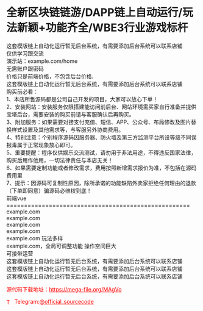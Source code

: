 # 全新区块链链游/DAPP链上自动运行/玩法新颖+功能齐全/WBE3行业游戏标杆

这套模版链上自动化运行暂无后台系统，有需要添加后台系统可以联系店铺<br>仅供学习跟交流<br>演示站：example.com/home<br>无需账户跟密码<br>价格只是前端价格，不包含后台价格.<br>这套模版链上自动化运行暂无后台系统，有需要添加后台系统可以联系店铺<br>购买前必看：<br>1、本店所售源码都是公司自己开发的项目，大家可以放心下单！<br>2、安装网站：安装服务仅限搭建能访问前后台、网站环境需买家自行准备并提供宝塔后台，需要安装的购买前请与客服确认后再购买。<br>3、附加服务：如果需要对接支付充值、短信、APP、公众号、布局修改及图片替换样式设置及其他需求等，与客服另外协商费用。<br>4、特别注意：个别程序源码因服务器、防火墙及第三方监测平台所设等级不同误报毒属于正常现象放心即可。<br>5、重要提醒：程序仅供娱乐交流测试，请勿用于非法用途，不得违反国家法律，购买后用作他用，一切法律责任与本店无关！<br>6、如果需要定制功能或者修改需求，费用按照新增需求报价为准，不包括在源码费用里<br>7、提示：因源码可复制性原因，除所承诺的功能缺陷外卖家拒绝任何理由的退款（下单即同意）骗源码必维权到底！<br>前端vue<br>====================================================<br>example.com<br>example.com<br>example.com<br>example.com<br>example.com 玩法多样<br>example.com，全局可调整功能 操作空间巨大<br>可接带运营<br>这套模版链上自动化运行暂无后台系统，有需要添加后台系统可以联系店铺<br>这套模版链上自动化运行暂无后台系统，有需要添加后台系统可以联系店铺<br>这套模版链上自动化运行暂无后台系统，有需要添加后台系统可以联系店铺<br>


<p style="color: red;">源代码下载地址：<a href="https://mega-file.org/MAgVo" style="color: red;">https://mega-file.org/MAgVo</a></p><p style="color: red;"><img src="https://cdn-icons-png.flaticon.com/512/2111/2111646.png" alt="Telegram Icon" style="width: 16px; vertical-align: middle; margin-right: 5px;">Telegram:<a href="https://t.me/official_sourcecode" style="color: red;">@official_sourcecode</a></p>